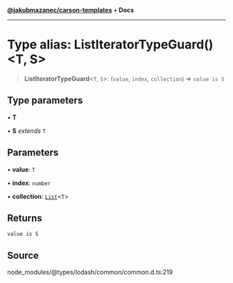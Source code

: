 [**@jakubmazanec/carson-templates**](../../../README.md) • **Docs**

---

# Type alias: ListIteratorTypeGuard()\<T, S\>

> **ListIteratorTypeGuard**\<`T`, `S`\>: (`value`, `index`, `collection`) => `value is S`

## Type parameters

• **T**

• **S** _extends_ `T`

## Parameters

• **value**: `T`

• **index**: `number`

• **collection**: [`List`](List.md)\<`T`\>

## Returns

`value is S`

## Source

node_modules/@types/lodash/common/common.d.ts:219
